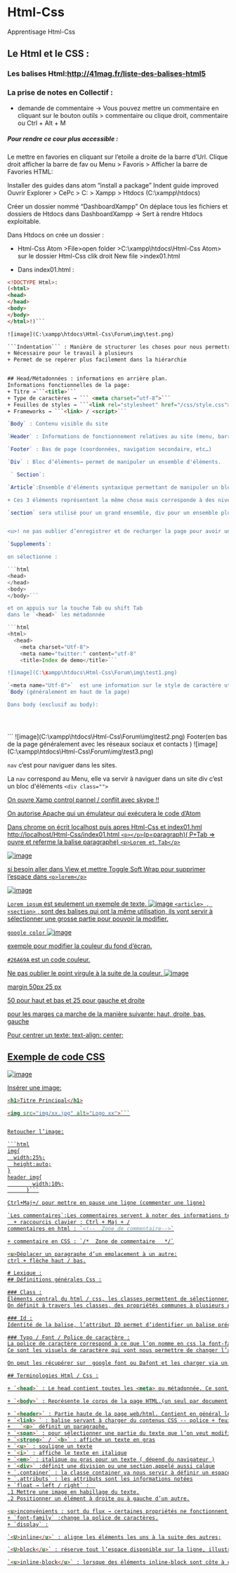 # Html-Css
Apprentisage Html-Css

## Le Html et le CSS :

### Les balises Html:http://41mag.fr/liste-des-balises-html5

### La prise de notes en Collectif :

+ demande de commentaire → Vous pouvez mettre un commentaire en cliquant sur le bouton outils > commentaire ou clique droit, commentaire ou Ctrl + Alt +  M   

##### Pour rendre ce cour plus accessible :

Le mettre en favories en cliquant sur l’etoile a droite de la barre d’Url.
Clique droit afficher la barre de fav ou Menu > Favoris > Afficher la barre de Favories
HTML:


Installer des guides dans atom
“install a package”
Indent guide improved
Ouvrir Explorer > CePc > C: > Xampp > Htdocs
(C:\xampp\htdocs)

Créer un dossier nommé “DashboardXampp”
On déplace tous les fichiers et dossiers de Htdocs dans DashboardXampp  → Sert à rendre Htdocs exploitable.

Dans Htdocs on crée un dossier :
+  Html-Css
Atom >File>open folder >C:\xampp\htdocs\Html-Css
Atom> sur le dossier Html-Css clik droit New file >index01.html

+ Dans index01.html :    
```html
<!DOCTYPE Html>:
(<html>
<head>
</head>
<body>
</body>
</html>!)```

![image](C:\xampp\htdocs\Html-Css\Forum\img\test.png)

```Indentation``` : Manière de structurer les choses pour nous permettre de clarifier son travail.
+ Nécessaire pour le travail à plusieurs
+ Permet de se repérer plus facilement dans la hiérarchie


## Head/Métadonnées : informations en arrière plan.
Informations fonctionnelles de la page:
+ Titre →```<title>```
+ Type de caractères → ``` <meta charset=”utf-8”>```
+ Feuilles de styles → ```<link rel="stylesheet" href="/css/style.css">```
+ Frameworks → ```<link> / <script>```

`Body` : Contenu visible du site

`Header` : Informations de fonctionnement relatives au site (menu, barre de recherche, Log in, logo ou nom du site)

`Footer` : Bas de page (coordonnées, navigation secondaire, etc…)

`Div` : Bloc d’éléments→ permet de manipuler un ensemble d'éléments.

 ` Section`:

`Article`:Ensemble d'éléments syntaxique permettant de manipuler un bloc.

+ Ces 3 éléments représentent la même chose mais corresponde à des niveaux de représentation différents:

`section` sera utilisé pour un grand ensemble, div pour un ensemble plus ou moin grand de type indéfinis et article pour un bloc contenant un article(sous-titre, paragraphe.)


<u>! ne pas oublier d’enregistrer et de recharger la page pour avoir un visuel de son code!</u>

`Supplements`:

on sélectionne :

```html
<head>
</head>
<body>
</body>```

et on appuis sur la touche Tab ou shift Tab
dans le `<head>` les métadonnée   

```html
<html>
  <head>
    <meta charset="Utf-8">
    <meta name="twitter:" content="utf-8"
    <title>Index de demo</title>```

![image](C:\xampp\htdocs\Html-Css\Forum\img\test1.png)

`<meta name="Utf-8">`  est une information sur le style de caractère utiliser sur le fichier.
`Body`(généralement en haut de la page)

Dans body (exclusif au body):
```
<body>
 <header>

 </header>
  <footer>

  </footer>
</body>```
![image](C:\xampp\htdocs\Html-Css\Forum\img\test2.png)  
Footer(en bas de la page généralement avec les réseaux sociaux et contacts )
![image](C:\xampp\htdocs\Html-Css\Forum\img\test3.png)

`nav` c’est pour naviguer dans les sites.

La `nav` correspond au Menu, elle va servir à naviguer dans un site
div c’est un bloc d'éléments
`<div class="">`

<u>On ouvre Xamp control pannel  / conflit avec skype !!

On autorise Apache qui un émulateur  qui exécutera le code d’Atom

Dans chrome on écrit localhost puis apres Html-Css et index01.hml
http://localhost/Html-Css/index01.html
`<p></p>`(p=paragraph)( P+Tab => ouvre et referme la balise paragraphe)
`<p>Lorem et Tab</p>`

![image](C:\xampp\htdocs\Html-Css\Forum\img\test4.png)

<u>si besoin aller dans View et mettre Toggle Soft Wrap pour supprimer l’espace dans `<p>lorem</p>`

![image](C:\xampp\htdocs\Html-Css\Forum\img\test5.png)

`Lorem ipsum` est seulement un exemple de texte.
![image](C:\xampp\htdocs\Html-Css\Forum\img\test6.png)
`<article> , <section>` ,  sont des balises qui ont la même utilisation, ils vont servir à sélectionner une grosse partie pour pouvoir la modifier.

`google color`
![image](C:\xampp\htdocs\Html-Css\Forum\img\test7.png)

exemple pour modifier la couleur du fond d’écran.

`#26A69A` est un code couleur.

Ne pas oublier le point virgule à la suite de la couleur.
![image](C:\xampp\htdocs\Html-Css\Forum\img\test8.png)


margin 50px 25 px

50 pour haut et bas et 25 pour gauche et droite

pour les marges ca marche de la manière suivante: haut, droite, bas, gauche

Pour centrer un texte: text-align: center;



## Exemple de code CSS
![image](C:\xampp\htdocs\Html-Css\Forum\img\test9.png)


Insérer une image:

```html
<h1>Titre Principal</h1>

<img src="img/xx.jpg" alt="Logo xx">```


Retoucher l’image:

```html
img{
  width:25%;
  height:auto;
}
header img{
        width:10%;
      }```

Ctrl+Maj+/ pour mettre en pause une ligne (commenter une ligne)

`Les commentaires`:Les commentaires servent à noter des informations textuels au milieu du code sans perturber son exécution. Ils peuvent également servir à masquer une partie du code sans avoir à effacer son contenus.
  +	raccourcis clavier : Ctrl + Maj + /
commentaires en html : `<!--  Zone de commentaire-->`

+ commentaire en CSS : `/*  Zone de commentaire   */`

<u>Déplacer un paragraphe d’un emplacement à un autre:
ctrl + flèche haut / bas.

# Lexique :
## Définitions générales Css :

### Class :
Éléments central du html / css, les classes permettent de sélectionner plusieurs éléments et de leur appliquer du style dans l’ensemble.
On définit à travers les classes, des propriétés communes à plusieurs éléments.

### Id :
Identité de la balise, l’attribut ID permet d’identifier un balise précisément. Elle va nous permettre d’appliquer du style qui ne doit apparaître que sur cet élément.

### Typo / Font / Police de caractère :
La police de caractère correspond à ce que l’on nomme en css la font-family.
Ce sont les visuels de caractère qui vont nous permettre de changer l’affichage du texte.

On peut les récupérer sur  google font ou Dafont et les charger via un système de balise `<link>` ou directement dans le css via ce que l’on appel les <U>media queries.

## Terminologies Html / Css :

+ `<head>` : Le head contient toutes les <meta> ou métadonnée. Ce sont les informations structurelles de la page qui n'apparaîtront pas directement à l'écran mais qui sont nécessaire pour le bon fonctionnement de la page.

+ `<body>` : Représente le corps de la page HTML.(un seul par document)

+ `<header>` : Partie haute de la page web/html. Contient en général le `<h1>` et la navigation `<nav>`.
+ `<link> ` : balise servant à charger du contenus CSS -- police + feuille de style
+	`<p>` définit un paragraphe.
+ `<span>` : pour sélectionner une partie du texte que l’on veut modifié.
+ `<strong>` / `<b>` : affiche un texte en gras
+ `<u>` : souligne un texte
+ `<i>` : affiche le texte en italique
+ `<em>` : italique ou gras pour un texte ( dépend du navigateur )
+ `<div>` :définit une division ou une section,appelé aussi calque
+ `.container` : la classe container va nous servir à définir un espace donné qui contient les données dans une partie de la page. C’est une classe que l’on définit soi même.
+ `.attributs` : les attributs sont les informations notées
+ `float → left / right` :  
.1 Mettre une image en habillage du texte.
.2 Positionner un élément à droite ou à gauche d’un autre.

<u>inconvénients : sort du flux → certaines propriétés ne fonctionnent pas et les éléments ne sont plus relatif entre eux
+ `font-family` :change la police de caractères.
+ `display` :

`<U>inline</u>` : aligne les éléments les uns à la suite des autres;

`<U>block</u>` : réserve tout l’espace disponible sur la ligne, illustré par une marge qui remplis l’espace.

`<u>inline-block</u>` : lorsque des éléments inline-block sont côte à côte, ils se mettent à la suite et ensemble, forment un block.
